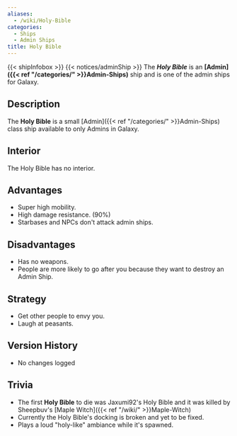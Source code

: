 ```yaml
---
aliases:
  - /wiki/Holy-Bible
categories:
  - Ships
  - Admin Ships
title: Holy Bible
---
```


{{< shipInfobox >}} {{< notices/adminShip >}} The **_Holy Bible_** is an **[Admin]({{< ref "/categories/" >}}Admin-Ships)** ship and is one of the admin ships for Galaxy.

## Description

The **Holy Bible** is a small [Admin]({{< ref "/categories/" >}}Admin-Ships) class ship available to only Admins in Galaxy.

## Interior

The Holy Bible has no interior.

## Advantages

- Super high mobility.
- High damage resistance. (90%)
- Starbases and NPCs don't attack admin ships.

## Disadvantages 

- Has no weapons.
- People are more likely to go after you because they want to destroy an Admin Ship.

## Strategy

- Get other people to envy you.
- Laugh at peasants.

## Version History

- No changes logged

## Trivia

- The first **Holy Bible** to die was Jaxumi92's Holy Bible and it was killed by Sheepbuv's [Maple Witch]({{< ref "/wiki/" >}}Maple-Witch)
- Currently the Holy Bible's docking is broken and yet to be fixed.
- Plays a loud "holy-like" ambiance while it's spawned.
